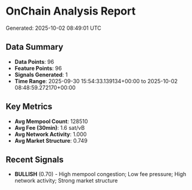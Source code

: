 # OnChain Analysis Report
Generated: 2025-10-02 08:49:01 UTC

## Data Summary
- **Data Points**: 96
- **Feature Points**: 96
- **Signals Generated**: 1
- **Time Range**: 2025-09-30 15:54:33.139134+00:00 to 2025-10-02 08:48:59.272170+00:00

## Key Metrics
- **Avg Mempool Count**: 128510
- **Avg Fee (30min)**: 1.6 sat/vB
- **Avg Network Activity**: 1.000
- **Avg Market Structure**: 0.749

## Recent Signals
- **BULLISH** (0.70) - High mempool congestion; Low fee pressure; High network activity; Strong market structure
